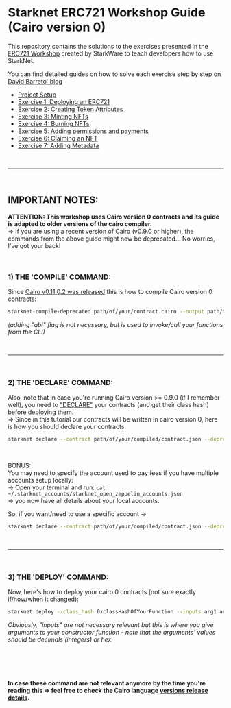 # Starknet ERC721 Workshop Guide (Cairo version 0)

This repository contains the solutions to the exercises presented in the [ERC721 Workshop](https://github.com/starknet-edu/starknet-erc721) created by StarkWare to teach developers how to use StarkNet.

You can find detailed guides on how to solve each exercise step by step on [David Barreto' blog](https://david-barreto.com/)

- [Project Setup](https://david-barreto.com/starknet-erc721-workshop-setup/)
- [Exercise 1: Deploying an ERC721](https://david-barreto.com/starknet-erc721-workshop-exercise-1/)
- [Exercise 2: Creating Token Attributes](https://david-barreto.com/starknet-erc721-workshop-exercise-2/)
- [Exercise 3: Minting NFTs](https://david-barreto.com/starknet-erc721-workshop-exercise-3/)
- [Exercise 4: Burning NFTs](https://david-barreto.com/starknet-erc721-workshop-exercise-4/)
- [Exercise 5: Adding permissions and payments](https://david-barreto.com/starknet-erc721-workshop-exercise-5/)
- [Exercise 6: Claiming an NFT](https://david-barreto.com/starknet-erc721-workshop-exercise-6/)
- [Exercise 7: Adding Metadata](https://david-barreto.com/starknet-erc721-workshop-exercise-7/)

</br>
<hr>
</br>

## IMPORTANT NOTES:

**ATTENTION: This workshop uses Cairo version 0 contracts and its guide is adapted to older versions of the cairo compiler.**  
=> If you are using a recent version of Cairo (v0.9.0 or higher), the commands from the above guide might now be deprecated... No worries, I've got your back!

</br>

### 1) THE 'COMPILE' COMMAND:

Since [Cairo v0.11.0.2 was released](https://github.com/starkware-libs/cairo-lang/releases/tag/v0.11.0.2) this is how to compile Cairo version 0 contracts:

```bash
starknet-compile-deprecated path/of/your/contract.cairo --output path/to/compiled/contract.json --abi path/to/abis
```

_(adding "abi" flag is not necessary, but is used to invoke/call your functions from the CLI)_

</br>
<hr>
</br>

### 2) THE 'DECLARE' COMMAND:

Also, note that in case you're running Cairo version >= 0.9.0 (if I remember well), you need to
["DECLARE"](https://book.starknet.io/chapter_1/deploying_contracts.html#declare_a_contract_class) your contracts (and get their class hash) before deploying them.  
=> Since in this tutorial our contracts will be written in cairo version 0, here is how you should declare your contracts:

```bash
starknet declare --contract path/of/your/compiled/contract.json --deprecated
```

</br>

BONUS:  
You may need to specify the account used to pay fees if you have multiple accounts setup locally:  
-> Open your terminal and run: `cat ~/.starknet_accounts/starknet_open_zeppelin_accounts.json`  
=> you now have all details about your local accounts.

So, if you want/need to use a specific account ->

```bash
starknet declare --contract path/of/your/compiled/contract.json --deprecated --account your_account_name_here
```

</br>
<hr>
</br>

### 3) THE 'DEPLOY' COMMAND:

Now, here's how to deploy your cairo 0 contracts (not sure exactly if/how/when it changed):

```bash
starknet deploy --class_hash 0xclassHashOfYourFunction --inputs arg1 arg2 argx --network alpha-goerli --account your_account_name_here
```

_Obviously, "inputs" are not necessary relevant but this is where you give arguments to your constructor function - note that the arguments' values should be decimals (integers) or hex._

</br>
</br>
</br>

#### In case these command are not relevant anymore by the time you're reading this => feel free to check the Cairo language [versions release details](https://github.com/starkware-libs/cairo-lang/releases).
